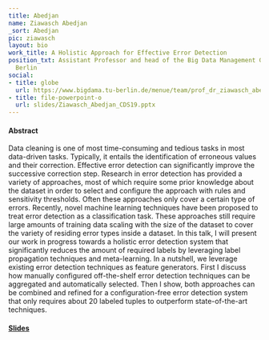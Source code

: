 ```yaml
---
title: Abedjan
name: Ziawasch Abedjan
_sort: Abedjan
pic: ziawasch
layout: bio
work_title: A Holistic Approach for Effective Error Detection
position_txt: Assistant Professor and head of the Big Data Management Group at TU
  Berlin
social:
- title: globe
  url: https://www.bigdama.tu-berlin.de/menue/team/prof_dr_ziawasch_abedjan/
- title: file-powerpoint-o
  url: slides/Ziawasch_Abedjan_CDS19.pptx
---
```


#### Abstract
Data cleaning is one of most time-consuming and tedious tasks in most data-driven tasks. Typically, it entails the identification of erroneous values and their correction. Effective error detection can significantly improve the successive correction step.
Research in error detection has provided a variety of approaches, most of which require some prior knowledge about the dataset in order to select and configure the approach with rules and sensitivity thresholds. Often these approaches only cover a certain type of errors. 
Recently, novel machine learning techniques have been proposed to treat error detection as a classification task. These approaches still require large amounts of training data scaling with the size of the dataset to cover the variety of residing error types inside a dataset.
In this talk, I will present our work in progress towards a holistic error detection system that significantly reduces the amount of required labels by leveraging label propagation techniques and meta-learning. In a nutshell, we leverage existing error detection techniques as 
feature generators. First I discuss how manually configured off-the-shelf error detection techniques can be aggregated and automatically selected. Then I show,  both approaches can be combined and refined for a configuration-free error detection system that only requires 
about 20 labeled tuples to outperform state-of-the-art techniques.

#### [Slides](slides/Ziawasch_Abedjan_CDS19.pptx)